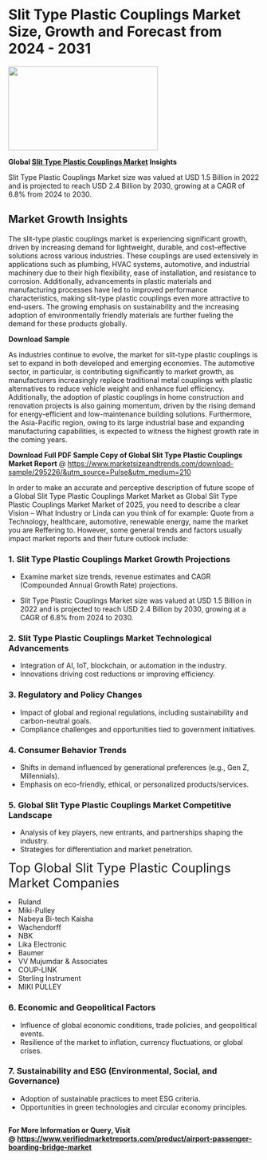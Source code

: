 <H1>Slit Type Plastic Couplings Market Size, Growth and Forecast from 2024 - 2031</H1><img class="aligncenter size-medium wp-image-584254" src="https://thirdeyenews.in/wp-content/uploads/2024/09/Global-Market-Research-300x168.jpeg" alt="" width="300" height="168" /><p><strong>Global&nbsp;<a href="https://www.marketsizeandtrends.com/download-sample/295226/&amp;utm_source=Pulse&amp;utm_medium=210">Slit Type Plastic Couplings Market</a> Insights</strong></p><p>Slit Type Plastic Couplings Market size was valued at USD 1.5 Billion in 2022 and is projected to reach USD 2.4 Billion by 2030, growing at a CAGR of 6.8% from 2024 to 2030.</p><p><h2>Market Growth Insights</h2> <p>The slit-type plastic couplings market is experiencing significant growth, driven by increasing demand for lightweight, durable, and cost-effective solutions across various industries. These couplings are used extensively in applications such as plumbing, HVAC systems, automotive, and industrial machinery due to their high flexibility, ease of installation, and resistance to corrosion. Additionally, advancements in plastic materials and manufacturing processes have led to improved performance characteristics, making slit-type plastic couplings even more attractive to end-users. The growing emphasis on sustainability and the increasing adoption of environmentally friendly materials are further fueling the demand for these products globally.</p> <p><strong>Download Sample</strong></p> <p>As industries continue to evolve, the market for slit-type plastic couplings is set to expand in both developed and emerging economies. The automotive sector, in particular, is contributing significantly to market growth, as manufacturers increasingly replace traditional metal couplings with plastic alternatives to reduce vehicle weight and enhance fuel efficiency. Additionally, the adoption of plastic couplings in home construction and renovation projects is also gaining momentum, driven by the rising demand for energy-efficient and low-maintenance building solutions. Furthermore, the Asia-Pacific region, owing to its large industrial base and expanding manufacturing capabilities, is expected to witness the highest growth rate in the coming years.</p> <p></p><p><span class=""><strong>Download Full PDF Sample Copy of Global Slit Type Plastic Couplings Market Report</strong> @ <a href="https://www.marketsizeandtrends.com/download-sample/295226/&amp;utm_source=Pulse&amp;utm_medium=210" target="_blank">https://www.marketsizeandtrends.com/download-sample/295226/&amp;utm_source=Pulse&amp;utm_medium=210</a></span></p><p>In order to make an accurate and perceptive description of future scope of a Global&nbsp;Slit Type Plastic Couplings Market Market as Global&nbsp;Slit Type Plastic Couplings Market Market of 2025, you need to describe a clear Vision &ndash; What Industry or Linda can you think of for example: Quote from a Technology, healthcare, automotive, renewable energy, name the market you are Reffering to. However, some general trends and factors usually impact market reports and their future outlook include:</p><h3>1.&nbsp;<strong>Slit Type Plastic Couplings Market Growth Projections</strong></h3><ul><li>Examine market size trends, revenue estimates and CAGR (Compounded Annual Growth Rate) projections.</li><li><p>Slit Type Plastic Couplings Market size was valued at USD 1.5 Billion in 2022 and is projected to reach USD 2.4 Billion by 2030, growing at a CAGR of 6.8% from 2024 to 2030.</p></li></ul><h3>2.&nbsp;<strong>Slit Type Plastic Couplings Market Technological Advancements</strong></h3><ul><li>Integration of AI, IoT, blockchain, or automation in the industry.</li><li>Innovations driving cost reductions or improving efficiency.</li></ul><h3>3.&nbsp;<strong>Regulatory and Policy Changes</strong></h3><ul><li>Impact of global and regional regulations, including sustainability and carbon-neutral goals.</li><li>Compliance challenges and opportunities tied to government initiatives.</li></ul><h3>4.&nbsp;<strong>Consumer Behavior Trends</strong></h3><ul><li>Shifts in demand influenced by generational preferences (e.g., Gen Z, Millennials).</li><li>Emphasis on eco-friendly, ethical, or personalized products/services.</li></ul><h3>5.&nbsp;<strong>Global Slit Type Plastic Couplings Market Competitive Landscape</strong></h3><ul><li>Analysis of key players, new entrants, and partnerships shaping the industry.</li><li>Strategies for differentiation and market penetration.</li></ul><p data-pm-slice="1 1 []"><span style="color: inherit; font-family: inherit; font-size: 25px;">Top Global Slit Type Plastic Couplings Market Companies</span></p><div class="" data-test-id=""><p><li>Ruland</li><li> Miki-Pulley</li><li> Nabeya Bi-tech Kaisha</li><li> Wachendorff</li><li> NBK</li><li> Lika Electronic</li><li> Baumer</li><li> VV Mujumdar & Associates</li><li> COUP-LINK</li><li> Sterling Instrument</li><li> MIKI PULLEY</li></p></div><h3>6.&nbsp;<strong>Economic and Geopolitical Factors</strong></h3><ul><li>Influence of global economic conditions, trade policies, and geopolitical events.</li><li>Resilience of the market to inflation, currency fluctuations, or global crises.</li></ul><h3>7.&nbsp;<strong>Sustainability and ESG (Environmental, Social, and Governance)</strong></h3><ul><li>Adoption of sustainable practices to meet ESG criteria.</li><li>Opportunities in green technologies and circular economy principles.</li></ul><h2><strong style="font-size: 14px;">For More Information or Query, Visit @&nbsp;</strong><a style="background-color: #ffffff; font-size: 14px;" href="https://www.marketsizeandtrends.com/report/slit-type-plastic-couplings-market/" target="_blank">https://www.verifiedmarketreports.com/product/airport-passenger-boarding-bridge-market</a></h2>
